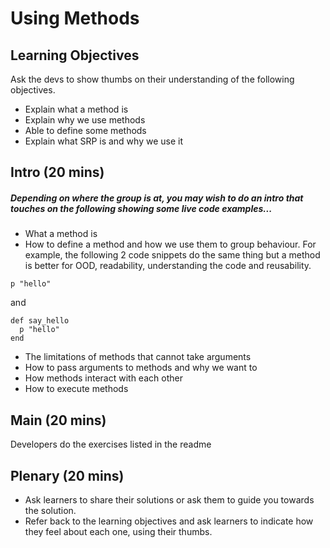 # Using Methods


## Learning Objectives 

Ask the devs to show thumbs on their understanding of the following objectives. 

- Explain what a method is
- Explain why we use methods
- Able to define some methods
- Explain what SRP is and why we use it

## Intro (20 mins)
##### Depending on where the group is at, you may wish to do an intro that touches on the following showing some live code examples...

- What a method is
- How to define a method and how we use them to group behaviour. For example, the following 2 code snippets do the same thing but a method is better for OOD, readability, understanding the code and reusability.

```
p "hello"
``` 

and 

```
def say_hello
  p "hello"
end
```

- The limitations of methods that cannot take arguments
- How to pass arguments to methods and why we want to
- How methods interact with each other
- How to execute methods

## Main (20 mins)

Developers do the exercises listed in the readme

## Plenary (20 mins)

- Ask learners to share their solutions or ask them to guide you towards the solution.
- Refer back to the learning objectives and ask learners to indicate how they feel about each one, using their thumbs.
